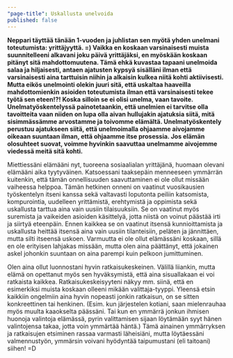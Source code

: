 ```yaml
---
"page-title": Uskallusta unelvoida
published: false
---
```


**Neppari täyttää tänään 1-vuoden ja juhlistan sen myötä yhden unelmani toteutumista: yrittäjyyttä. =)  Vaikka en koskaan varsinaisesti muista suunnitelleeni alkavani joku päivä yrittäjäksi, en myöskään koskaan pitänyt sitä mahdottomuutena. Tämä ehkä kuvastaa tapaani unelmoida salaa ja hiljaisesti, antaen ajatusten kypsyä sisälläni ilman että varsinaisesti aina tarttuisin niihin ja alkaisin kulkea niitä kohti aktiivisesti. Mutta eikös unelmointi olekin juuri sitä, että uskaltaa haaveilla mahdottomienkin asioiden toteutumista ilman että varsinaisesti tekee työtä sen eteen!?! Koska silloin se ei olisi unelma, vaan tavoite. Unelmatyöskentelyssä painotetaankin, että unelmien ei tarvitse olla tavoitteita vaan niiden on lupa olla aivan hullujakin ajatuksia siitä, mitä sisimmässämme arvostamme ja toivomme elämältä. Unelmatyöskentely perustuu ajatukseen siitä, että unelmoimalla ohjaamme aivojamme oikeaan suuntaan ilman, että ohjaamme itse prosessia. Jos elämän olosuhteet suovat, voimme hyvinkin saavuttaa unelmamme aivojemme viedessä meitä sitä kohti.**

Miettiessäni elämääni nyt, tuoreena sosiaalialan yrittäjänä, huomaan olevani elämääni aika tyytyväinen. Katsoessani taaksepäin menneeseen ymmärrän kuitenkin, että tämän onnellisuuden saavuttaminen ei ole ollut missään vaiheessa helppoa. Tämän hetkinen onneni on vaatinut vuosikausien työskentelyn itseni kanssa sekä valtavasti loputonta peiliin katsomista, kompurointia, uudelleen yrittämistä, erehtymistä ja oppimista sekä uskallusta tarttua aina vain uusiin tilaisuuksiin. Se on vaatinut myös suremista ja vaikeiden asioiden käsittelyä, jotta niistä on voinut päästää irti ja siirtyä eteenpäin. Ennen kaikkea se on vaatinut itsensä kunnioittamista ja uskallusta heittää itsensä aina vain uusiin tilanteisiin, peläten ja jännittäen, mutta silti itseensä uskoen. Varmuutta ei ole ollut elämässäni koskaan, sillä en ole erityisen lahjakas missään, mutta olen aina päättänyt, että jokainen askel johonkin suuntaan on aina parempi kuin pelkoon jumittuminen.

Olen aina ollut luonnostani hyvin ratkaisukeskeinen. Välillä liiankin, mutta elämä on opettanut myös sen hyväksymistä, että aina sisuallakaan ei voi ratkaista kaikkea. Ratkaisukeskeisyyteni näkyy mm. siinä, että en esimerkiksi muista koskaan olleeni mikään valittaja-tyyppi. Yleensä etsin kaikkiin ongelmiin aina hyvin nopeasti jonkin ratkaisun, on se sitten konkreettinen tai henkinen. (Esim. kun järjestelen kotiani, saan mielenrauhaa myös muulta kaaokselta päässäni. Tai kun en ymmärrä jonkun ihmisen huonoja valintoja elämässä, pyrin valittamisen sijaan löytämään syyt hänen valintojensa takaa, jotta voin ymmärtää häntä.) Tämä ainainen ymmärryksen ja ratkaisujen etsiminen rassaa varmasti läheisiäni, mutta löytäessäni valmennustyön, ymmärsin voivani hyödyntää taipumustani (eli taitoani) siihen! =D



